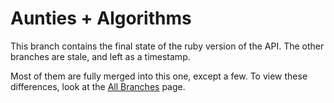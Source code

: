 # Aunties + Algorithms 

This branch contains the final state of the ruby version of the API. The other branches are stale, and left as a timestamp. 

Most of them are fully merged into this one, except a few. To view these differences, look at the [All Branches](https://github.com/Speculative-Play/A2A-API/branches/all) page.  

